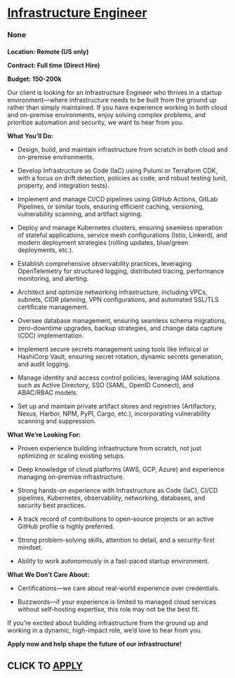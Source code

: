 # [Infrastructure Engineer ](https://www.remotewlb.com/apply/infrastructure-engineer-140091)  
### None  
####  

**Location: Remote (US only)**

 **Contract: Full time (Direct Hire)**

 **Budget: 150-200k**

Our client is looking for an Infrastructure Engineer who thrives in a startup environment—where infrastructure needs to be built from the ground up rather than simply maintained. If you have experience working in both cloud and on-premise environments, enjoy solving complex problems, and prioritize automation and security, we want to hear from you.

 **What You’ll Do:**

  * Design, build, and maintain infrastructure from scratch in both cloud and on-premise environments.

  * Develop Infrastructure as Code (IaC) using Pulumi or Terraform CDK, with a focus on drift detection, policies as code, and robust testing (unit, property, and integration tests).

  * Implement and manage CI/CD pipelines using GitHub Actions, GitLab Pipelines, or similar tools, ensuring efficient caching, versioning, vulnerability scanning, and artifact signing.

  * Deploy and manage Kubernetes clusters, ensuring seamless operation of stateful applications, service mesh configurations (Istio, Linkerd), and modern deployment strategies (rolling updates, blue/green deployments, etc.).

  * Establish comprehensive observability practices, leveraging OpenTelemetry for structured logging, distributed tracing, performance monitoring, and alerting.

  * Architect and optimize networking infrastructure, including VPCs, subnets, CIDR planning, VPN configurations, and automated SSL/TLS certificate management.

  * Oversee database management, ensuring seamless schema migrations, zero-downtime upgrades, backup strategies, and change data capture (CDC) implementation.

  * Implement secure secrets management using tools like Infisical or HashiCorp Vault, ensuring secret rotation, dynamic secrets generation, and audit logging.

  * Manage identity and access control policies, leveraging IAM solutions such as Active Directory, SSO (SAML, OpenID Connect), and ABAC/RBAC models.

  * Set up and maintain private artifact stores and registries (Artifactory, Nexus, Harbor, NPM, PyPI, Cargo, etc.), incorporating vulnerability scanning and suppression.

 **What We’re Looking For:**

  * Proven experience building infrastructure from scratch, not just optimizing or scaling existing setups.

  * Deep knowledge of cloud platforms (AWS, GCP, Azure) and experience managing on-premise infrastructure.

  * Strong hands-on experience with Infrastructure as Code (IaC), CI/CD pipelines, Kubernetes, observability, networking, databases, and security best practices.

  * A track record of contributions to open-source projects or an active GitHub profile is highly preferred.

  * Strong problem-solving skills, attention to detail, and a security-first mindset.

  * Ability to work autonomously in a fast-paced startup environment.

 **What We Don’t Care About:**

  * Certifications—we care about real-world experience over credentials.

  * Buzzwords—if your experience is limited to managed cloud services without self-hosting expertise, this role may not be the best fit.

If you’re excited about building infrastructure from the ground up and working in a dynamic, high-impact role, we’d love to hear from you.

 **Apply now and help shape the future of our infrastructure!**

  
## CLICK TO [APPLY](https://www.remotewlb.com/apply/infrastructure-engineer-140091)

